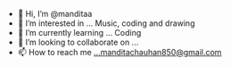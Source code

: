 - 👋 Hi, I’m @manditaa
- 👀 I’m interested in ... Music, coding and drawing
- 🌱 I’m currently learning ... Coding 
- 💞️ I’m looking to collaborate on ... 
- 📫 How to reach me ...manditachauhan850@gmail.com 

<!---
manditaa/manditaa is a ✨ special ✨ repository because its `README.md` (this file) appears on your GitHub profile.
You can click the Preview link to take a look at your changes.
--->
